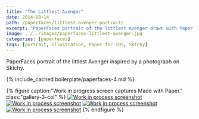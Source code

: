 ```yaml
---
title: "The Littlest Avenger"
date: 2014-08-14
path: /paperfaces/littlest-avenger-portrait/
excerpt: "PaperFaces portrait of the littlest Avenger drawn with Paper for iOS on an iPad."
image: ../../images/paperfaces-littlest-avenger.jpg
categories: [paperfaces]
tags: [portrait, illustration, Paper for iOS, Sktchy]
---
```


PaperFaces portrait of the littlest Avenger inspired by a photograph on Sktchy.

{% include_cached boilerplate/paperfaces-4.md %}

{% figure caption:"Work in progress screen captures Made with Paper." class:"gallery-3-col" %}
[![Work in process screenshot](../../images/paperfaces-littlest-avenger-process-1-600.jpg)](../../images/paperfaces-littlest-avenger-process-1-lg.jpg) [![Work in process screenshot](../../images/paperfaces-littlest-avenger-process-2-600.jpg)](../../images/paperfaces-littlest-avenger-process-2-lg.jpg) [![Work in process screenshot](../../images/paperfaces-littlest-avenger-process-3-600.jpg)](../../images/paperfaces-littlest-avenger-process-3-lg.jpg) [![Work in process screenshot](../../images/paperfaces-littlest-avenger-process-4-600.jpg)](../../images/paperfaces-littlest-avenger-process-4-lg.jpg)
{% endfigure %}
